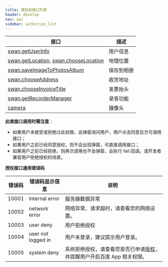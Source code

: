 ```yaml
---
title: 需授权接口列表
header: develop
nav: api
sidebar: authorize_list
---
```


 

|接口|	描述|
|---|---|
|[swan.getUserInfo](http://smartprogram.baidu.com/docs/develop/api/open/userinfo_swan-getUserInfo/)|	用户信息|
|[swan.getLocation](http://smartprogram.baidu.com/docs/develop/api/location/swan-getLocation/), [swan.chooseLocation](http://smartprogram.baidu.com/docs/develop/api/location/swan-chooseLocation/)|地理位置|
|[swan.saveImageToPhotosAlbum](http://smartprogram.baidu.com/docs/develop/api/media_image/#swan-saveImageToPhotosAlbum/)|保存到相册|
|	[swan.chooseAddress](http://smartprogram.baidu.com/docs/develop/api/open/chooseaddress_swan-chooseAddress/)|	收货地址|
|[swan.chooseInvoiceTitle](http://smartprogram.baidu.com/docs/develop/api/open/swan-chooseInvoiceTitle/)	|发票抬头|
|	[swan.getRecorderManager](http://smartprogram.baidu.com/docs/develop/api/media/recorder_swan-getRecorderManager/)|	录音功能|
|	[camera](/develop/component/media_camera/)|	摄像头|


**此类接口调用时需注意**：
* 如果用户未接受或拒绝过此权限，会弹窗询问用户，用户点击同意后方可调用接口；
* 如果用户之前已经同意授权，则不会出现弹窗，可直接调用接口；
* 如果用户之前已经拒绝，则再次调用也不会弹窗，会执行 fail 回调。请开发者兼容用户拒绝授权的场景。

**授权接口通用错误码**

|错误码|错误码显示信息|说明|
|----|----|----|
|10001|internal error|服务器数据异常|
|10002|network error|网络异常、请求超时，请查看您的网络设置。|
|10003|user deny|用户拒绝授权|
|10004|user not logged in|用户未登录，建议提示用户登录。|
|10005|system deny|系统拒绝授权，请查看您是否已申请[授权](https://smartprogram.baidu.com/docs/develop/api/open/authorize_set/)，并提醒用户开启百度 App 相关权限。|
